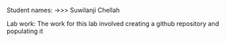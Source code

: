 Student names: 
->>> Suwilanji Chellah

Lab work:
The work for this lab involved creating a github repository and populating it

